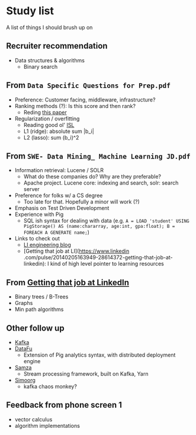 # Study list

A list of things I should brush up on

## Recruiter recommendation
 - Data structures & algorithms
   - Binary search

## From `Data Specific Questions for Prep.pdf`
 - Preference: Customer facing, middleware, infrastructure?
 - Ranking methods (?): Is this score and then rank?
   - Reding [this paper](http://sci2s.ugr.es/keel/pdf/specific/congreso/brazdil00comparison.pdf)
 - Regularization / overfitting
   - Reading good ol' [ISL](http://www-bcf.usc.edu/~gareth/ISL/ISLR%20Sixth%20Printing.pdf)
   - L1 (ridge): absolute sum |b_i| 
   - L2 (lasso):  sum (b_i)^2
 
## From `SWE- Data Mining_ Machine Learning JD.pdf`
 - Information retrieval: Lucene / SOLR
   - What do these companies do? Why are they preferable?
   - Apache project. Lucene core: indexing and search, solr: search server
 - Preference for folks w/ a CS degree
   - Too late for that. Hopefully a minor will work (?)
 - Emphasis on Test Driven Development
 - Experience with Pig
   - SQL ish syntax for dealing with data (e.g. `A = LOAD 'student' USING PigStorage() AS (name:chararray, age:int, gpa:float);
B = FOREACH A GENERATE name;`)
 - Links to check out
   - [LI engineering blog](https://engineering.linkedin.com/)
   - [Getting that job at LI](https://www.linkedin
   .com/pulse/20140205163949-28614372-getting-that-job-at-linkedin): I kind of high level pointer to learning 
   resources 
   
## From [Getting that job at LinkedIn](https://www.linkedin.com/pulse/20140205163949-28614372-getting-that-job-at-linkedin)
 - Binary trees / B-Trees
 - Graphs
  - Min path algorithms
  
## Other follow up
 - [Kafka](https://kafka.apache.org/)
 - [DataFu](https://datafu.incubator.apache.org/)
   - Extension of Pig analytics syntax, with distributed deployment engine
 - [Samza](https://samza.apache.org/)
   - Stream processing framework, built on Kafka, Yarn
 - [Simoorg](https://github.com/linkedin/simoorg)
   - kafka chaos monkey? 
   

## Feedback from phone screen 1
 - vector calculus
 - algorithm implementations